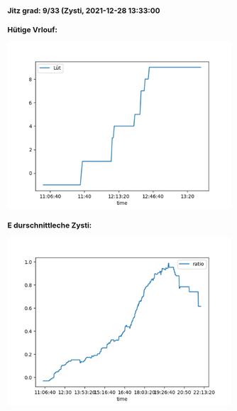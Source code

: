 ### Jitz grad: 9/33 (Zysti, 2021-12-28 13:33:00

### Hütige Vrlouf:
![Graph](Today.png)

### E durschnittleche Zysti:
![Graph](Zysti.png)